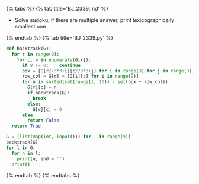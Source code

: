 {% tabs %}
{% tab title='BJ_2339.md' %}

* Solve sudoku, if there are multiple answer, print lexicographically smallest one

{% endtab %}
{% tab title='BJ_2339.py' %}

```py
def backtrack(G):
  for r in range(9):
    for c, v in enumerate(G[r]):
      if v != 0:    continue
      box = [G[r//3*3+i][c//3*3+j] for i in range(3) for j in range(3)]
      row_col = G[r] + [G[i][c] for i in range(9)]
      for n in sorted(set(range(1, 10)) - set(box + row_col)):
        G[r][c] = n
        if backtrack(G):
          break
        else:
          G[r][c] = 0
      else:
        return False
  return True

G = [list(map(int, input())) for _ in range(9)]
backtrack(G)
for l in G:
  for n in l:
    print(n, end = '')
  print()
```

{% endtab %}
{% endtabs %}